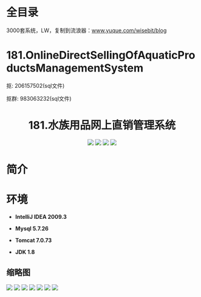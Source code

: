 # 全目录

3000套系统，LW，复制到流浪器：www.yuque.com/wisebit/blog
# 181.OnlineDirectSellingOfAquaticProductsManagementSystem

<p>抠: 206157502(sql文件)</p>
<p>抠群: 983063232(sql文件)</p>

<p><h1 align="center">181.水族用品网上直销管理系统</h1></p>


<p align="center">
	<img src="https://img.shields.io/badge/jdk-1.8-orange.svg"/>
    <img src="https://img.shields.io/badge/spring-5.x-lightgrey.svg"/>
    <img src="https://img.shields.io/badge/springmvc-3.x-blue.svg"/>
    <img src="https://img.shields.io/badge/mybatis-5.x-yellow.svg"/>
</p>

# 简介
>
> 


# 环境

- <b>IntelliJ IDEA 2009.3</b>

- <b>Mysql 5.7.26</b>

- <b>Tomcat 7.0.73</b>

- <b>JDK 1.8</b>




## 缩略图

![](https://bitwise.oss-cn-heyuan.aliyuncs.com/2024/9/10/69a171c8-0bd4-4f5f-9ea9-81810f791490.png)
![](https://bitwise.oss-cn-heyuan.aliyuncs.com/2024/9/10/f9609a85-b279-458f-89db-826ef74a6fcb.png)
![](https://bitwise.oss-cn-heyuan.aliyuncs.com/2024/9/10/f0ef2a0d-b59c-4cde-9d53-d4ed68c9ca35.png)
![](https://bitwise.oss-cn-heyuan.aliyuncs.com/2024/9/10/eb66a571-6aa7-4a0d-a14f-1abb84cd9cf4.png)
![](https://bitwise.oss-cn-heyuan.aliyuncs.com/2024/9/10/ce3277ee-1b98-4a78-8e77-73977284e6c0.png)
![](https://bitwise.oss-cn-heyuan.aliyuncs.com/2024/9/10/c1554b79-52c6-4170-9494-49cc94d09407.png)
![](https://bitwise.oss-cn-heyuan.aliyuncs.com/2024/9/10/96206e6a-3142-41a3-8baf-ec565df890a3.png)



